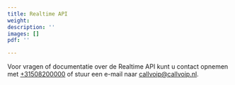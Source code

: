 ```yaml
---
title: Realtime API
weight: 
description: ''
images: []
pdf: ''

---
```

Voor vragen of documentatie over de Realtime API kunt u contact opnemen met [+31508200000](+31508200000) of stuur een e-mail naar [callvoip@callvoip.nl](mailto:callvoip@callvoip.nl).